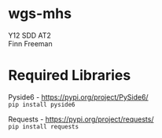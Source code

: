 # wgs-mhs
Y12 SDD AT2 \
Finn Freeman

# Required Libraries
Pyside6 - https://pypi.org/project/PySide6/ \
```pip install pyside6```

Requests - https://pypi.org/project/requests/ \
```pip install requests```
